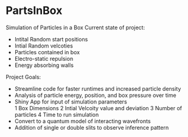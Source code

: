# PartsInBox
Simulation of Particles in a Box
Current state of project:  
+ Intital Random start positions
+ Intial Random velcoties
+ Particles contained in box
+ Electro-static repulsion
+ Energy absorbing walls

Project Goals:  
+ Streamline code for faster runtimes and increased particle density
+ Analysis of particle energy, position, and box pressure over time
+ Shiny App for input of simulation parameters  
1 Box Dimensions
2 Intial Velcoity value and deviation
3 Number of particles
4 Time to run simulation
+ Convert to a quantum model of interacting wavefronts
+ Addition of single or double slits to observe inference pattern

